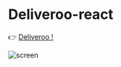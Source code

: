 # Deliveroo-react

👉 [Deliveroo !](http://www.simplonline.com)

![screen](/src/assets/img/screen.gif)
